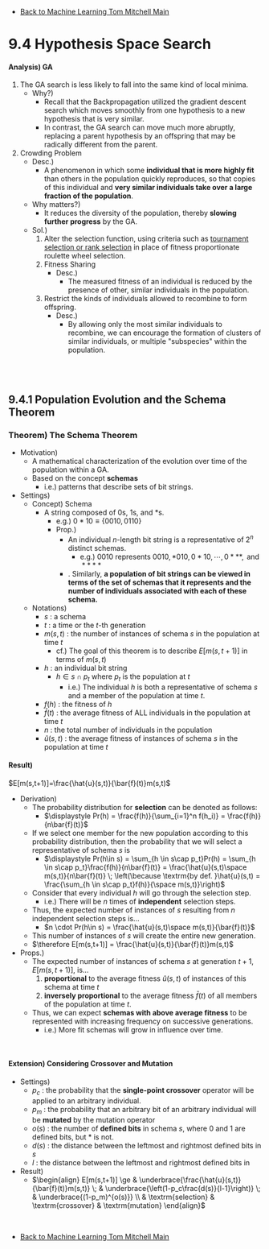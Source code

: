 * [Back to Machine Learning Tom Mitchell Main](../../main.md)

# 9.4 Hypothesis Space Search

#### Analysis) GA
1. The GA search is less likely to fall into the same kind of local minima.
   - Why?)
     - Recall that the Backpropagation utilized the gradient descent search which moves smoothly from one hypothesis to a new hypothesis that is very similar.
     - In contrast, the GA search can move much more abruptly, replacing a parent hypothesis by an offspring that may be radically different from the parent.
2. Crowding Problem
   - Desc.)
     - A phenomenon in which some **individual that is more highly fit** than others in the population quickly reproduces, so that copies of this individual and **very similar individuals take over a large fraction of the population**.
   - Why matters?)
     - It reduces the diversity of the population, thereby **slowing further progress** by the GA.
   - Sol.)
     1. Alter the selection function, using criteria such as [tournament selection or rank selection](../02/note.md#concept-fitness-function) in place of fitness proportionate roulette wheel selection.
     2. Fitness Sharing
        - Desc.)
          - The measured fitness of an individual is reduced by the presence of other, similar individuals in the population.
     3. Restrict the kinds of individuals allowed to recombine to form offspring.
        - Desc.)
          - By allowing only the most similar individuals to recombine, we can encourage the formation of clusters of similar individuals, or multiple "subspecies" within the population.

<br><br>

## 9.4.1 Population Evolution and the Schema Theorem
### Theorem) The Schema Theorem
- Motivation)
  - A mathematical characterization of the evolution over time of the population within a GA.
  - Based on the concept **schemas**
    - i.e.) patterns that describe sets of bit strings.
- Settings)
  - Concept) Schema
    - A string composed of $`0`$s, $`1`$s, and $`*`$s.
      - e.g.) $`0*10 \equiv \{0010, 0110\}`$
      - Prop.)
        - An individual $n$-length bit string is a representative of $2^n$ distinct schemas.
          - e.g.) $0010$ represents $`0010, *010, 0*10, \cdots, 0***, \textrm{ and } ****`$
        - . Similarly, **a population of bit strings can be viewed in terms of the set of schemas that it represents and the number of individuals associated with each of these schema.**
  - Notations)
    - $s$ : a schema
    - $t$ : a time or the $t$-th generation
    - $m(s,t)$ :  the number of instances of schema $s$ in the population at time $t$ 
      - cf.) The goal of this theorem is to describe $E[m(s,t+1)]$ in terms of $m(s,t)$
    - $h$ : an individual bit string
      - $h \in s\cap p_t$ where $p_t$ is the population at $t$
        - i.e.) The individual $h$ is both a representative of schema $s$ and a member of the population at time $t$.
    - $f(h)$ : the fitness of $h$
    - $\bar{f}(t)$ : the average fitness of ALL individuals in the population at time $t$
    - $n$ : the total number of individuals in the population
    - $\hat{u}(s,t)$ : the average fitness of instances of schema $s$ in the population at time $t$

#### Result) 
$E[m(s,t+1)]=\frac{\hat{u}(s,t)}{\bar{f}(t)}m(s,t)$
- Derivation)
  - The probability distribution for **selection** can be denoted as follows:
    - $\displaystyle Pr(h) = \frac{f(h)}{\sum_{i=1}^n f(h_i)} = \frac{f(h)}{n\bar{f}(t)}$
  - If we select one member for the new population according to this probability distribution, then the probability that we will select a representative of schema $s$ is
    - $`\displaystyle Pr(h\in s) = \sum_{h \in s\cap p_t}Pr(h) = \sum_{h \in s\cap p_t}\frac{f(h)}{n\bar{f}(t)} = \frac{\hat{u}(s,t)\space m(s,t)}{n\bar{f}(t)} \; \left(\because \textrm{by def. }\hat{u}(s,t) = \frac{\sum_{h \in s\cap p_t}f(h)}{\space m(s,t)}\right)`$
  - Consider that every individual $h$ will go through the selection step.
    - i.e.) There will be $n$ times of **independent** selection steps.
  - Thus, the expected number of instances of $s$ resulting from $n$ independent selection steps is...
    - $`n \cdot Pr(h\in s) = \frac{\hat{u}(s,t)\space m(s,t)}{\bar{f}(t)}`$
  - This number of instances of $s$ will create the entire new generation.
  - $\therefore E[m(s,t+1)] = \frac{\hat{u}(s,t)}{\bar{f}(t)}m(s,t)$
- Props.)
  - The expected number of instances of schema $s$ at generation $t + 1$, $E[m(s,t+1)]$, is...
    1. **proportional** to the average fitness $\hat{u}(s,t)$ of instances of this schema at time $t$
    2. **inversely proportional** to the average fitness $\bar{f}(t)$ of all members of the population at time $t$.
  - Thus, we can expect **schemas with above average fitness** to be represented with increasing frequency on successive generations.
    - i.e.) More fit schemas will grow in influence over time.

<br>

#### Extension) Considering Crossover and Mutation
- Settings)
  - $p_c$ : the probability that the **single-point crossover** operator will be applied to an arbitrary individual.
  - $p_m$ : the probability that an arbitrary bit of an arbitrary individual will be **mutated** by the mutation operator
  - $o(s)$ : the number of **defined bits** in schema $s$, where $0$ and $1$ are defined bits, but $`*`$ is not.
  - $d(s)$ : the distance between the leftmost and rightmost defined bits in $s$
  - $l$ : the distance between the leftmost and rightmost defined bits in
- Result)
  - $`\begin{align}
    E[m(s,t+1)] \ge & \underbrace{\frac{\hat{u}(s,t)}{\bar{f}(t)}m(s,t)} \; & \underbrace{\left(1-p_c\frac{d(s)}{l-1}\right)} \; & \underbrace{(1-p_m)^{o(s)}} \\
    & \textrm{selection} & \textrm{crossover} & \textrm{mutation} 
  \end{align}`$


<br>

* [Back to Machine Learning Tom Mitchell Main](../../main.md)